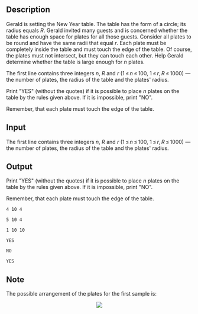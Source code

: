 ## Description

<div><p>Gerald is setting the New Year table. The table has the form of a circle; its radius equals <span class="tex-span"><i>R</i></span>. Gerald invited many guests and is concerned whether the table has enough space for plates for all those guests. Consider all plates to be round and have the same radii that equal <span class="tex-span"><i>r</i></span>. Each plate must be completely inside the table and must touch the edge of the table. Of course, the plates must not intersect, but they can touch each other. Help Gerald determine whether the table is large enough for <span class="tex-span"><i>n</i></span> plates.</p></div><div class="input-specification"><p>The first line contains three integers <span class="tex-span"><i>n</i></span>, <span class="tex-span"><i>R</i></span> and <span class="tex-span"><i>r</i></span> (<span class="tex-span">1 ≤ <i>n</i> ≤ 100</span>, <span class="tex-span">1 ≤ <i>r</i>, <i>R</i> ≤ 1000</span>) — the number of plates, the radius of the table and the plates' radius.</p></div><div class="output-specification"><p>Print "<span class="tex-font-style-tt">YES</span>" (without the quotes) if it is possible to place <span class="tex-span"><i>n</i></span> plates on the table by the rules given above. If it is impossible, print "<span class="tex-font-style-tt">NO</span>".</p><p>Remember, that each plate must touch the edge of the table. </p></div>

## Input

<p>The first line contains three integers <span class="tex-span"><i>n</i></span>, <span class="tex-span"><i>R</i></span> and <span class="tex-span"><i>r</i></span> (<span class="tex-span">1 ≤ <i>n</i> ≤ 100</span>, <span class="tex-span">1 ≤ <i>r</i>, <i>R</i> ≤ 1000</span>) — the number of plates, the radius of the table and the plates' radius.</p>

## Output

<p>Print "<span class="tex-font-style-tt">YES</span>" (without the quotes) if it is possible to place <span class="tex-span"><i>n</i></span> plates on the table by the rules given above. If it is impossible, print "<span class="tex-font-style-tt">NO</span>".</p><p>Remember, that each plate must touch the edge of the table. </p>





```input1
4 10 4

```




```input2
5 10 4

```




```input3
1 10 10

```




```output1
YES

```




```output2
NO

```




```output3
YES

```



## Note

<p>The possible arrangement of the plates for the first sample is: </p><center> <img class="tex-graphics" src="file://h4g7oWMv.png" style="max-width: 100.0%;max-height: 100.0%;"> </center>
